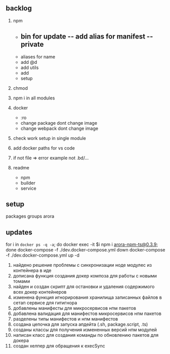 <!--  -->

## backlog

1. npm

   - bin for update
     -- add alias for manifest
     -- private
     --
   - aliases for name
   - add @d
   - add utils
   - add
   - setup

2. chmod

3. npm i in all modules

4. docker

   - :ro
   - change package dont change image
   - change webpack dont change image

5. check work setup in single module

6. add docker paths for vs code

7. if not file => error
   example not .bd/...

8. readme

   - npm
   - builder
   - service

<!--  -->

## setup

packages groups
arora

<!--  -->

## updates

for i in `docker ps -q -a`; do docker exec -it $i npm i arora-npm-ts@0.3.9; done
docker-compose -f ./dev.docker-compose.yml down
docker-compose -f ./dev.docker-compose.yml up -d

<!--  -->

1. найдено решение проблемы с синхронизации ноде модулес из контейнера в иде
2. дописана функция создания докер композа для работы с новыми томами
3. найден и создан скрипт для остановки и удаления содержимого всех докер контейнеров
4. изменена функция игнорирования хранилища записанных файлов в сетап сервисе для гитигнора
5. добавлены манифесты для микросервисов нпм пакетов
6. добавлена валидация для манифестов микросервисов нпм пакетов
7. разделены типы манифестов и нпм манифестов
8. создана цепочка для запуска апдейта (.sh, package.script, .ts)
9. созданы классы для получения измененных версий нпм модулей
10. написан класс для создания команды по обновлению пакетов для докера
11. создан хелпер для обращения к execSync

